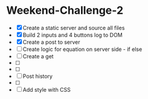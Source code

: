 # Weekend-Challenge-2

- [x] Create a static server and source all files
- [x] Build 2 inputs and 4 buttons log to DOM
- [x] Create a post to server
- [ ] Create logic for equation on server side - if else
- [ ] Create a get
- [ ] 
- [ ] 
- [ ] Post history
- [ ] 
- [ ] Add style with CSS

